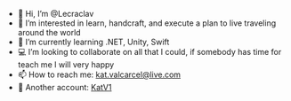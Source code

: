 - 👋 Hi, I’m @Lecraclav
- 👀 I’m interested in learn, handcraft, and execute a plan to live traveling around the world
- 🌱 I’m currently learning .NET, Unity, Swift
- 💻 I’m looking to collaborate on all that I could, if somebody has time for teach me I will very happy
- 📫 How to reach me: kat.valcarcel@live.com 
- 🐙 Another account: [KatV1](https://github.com/KatV1)

<!---
Lecraclav/Lecraclav is a ✨ special ✨ repository because its `README.md` (this file) appears on your GitHub profile.
You can click the Preview link to take a look at your changes.
--->
